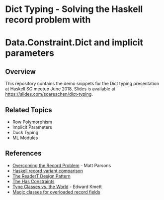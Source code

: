 # Dict Typing - Solving the Haskell record problem with
# Data.Constraint.Dict and implicit parameters

## Overview

This repository contains the demo snippets for the Dict typing presentation
at Haskell SG meetup June 2018. Slides is available at https://slides.com/soareschen/dict-typing.

## Related Topics

  - Row Polymorphism
  - Implicit Parameters
  - Duck Typing
  - ML Modules

## References

  - [Overcoming the Record Problem](https://www.parsonsmatt.org/overcoming-records/) - Matt Parsons
  - [Haskell record variant comparison](https://www.reddit.com/r/haskell/comments/8g8ojm/lets_create_a_comparison_table_of_all_the_haskell/)
  - [The ReaderT Design Pattern](https://www.fpcomplete.com/blog/2017/06/readert-design-pattern)
  - [The Has Constraints](https://github.com/input-output-hk/cardano-sl/blob/develop/docs/monads.md#the-has-constraints)
  - [Type Classes vs. the World](https://www.youtube.com/watch?v=hIZxTQP1ifo) - Edward Kmett
  - [Magic classes for overloaded record fields](https://ghc.haskell.org/trac/ghc/wiki/Records/OverloadedRecordFields/MagicClasses)
